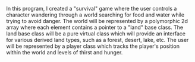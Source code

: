 In this program, I created a "survival" game where the user controls a character wandering through a world searching for food and water while trying to avoid danger. 
The world will be represented by a polymorphic 2d array where each element contains a pointer to a "land" base class. 
The land base class will be a pure virtual class which will provide an interface for various derived land types, such as a forest, desert, lake, etc. 
The user will be represented by a player class which tracks the player's position within the world and levels of thirst and hunger.
